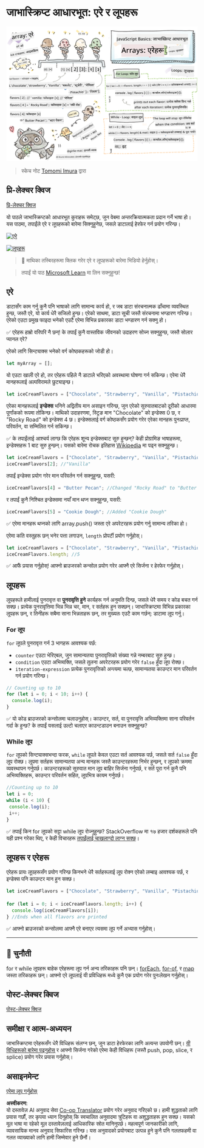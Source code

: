 <!--
CO_OP_TRANSLATOR_METADATA:
{
  "original_hash": "3f7f87871312cf6cc12662da7d973182",
  "translation_date": "2025-08-25T21:48:07+00:00",
  "source_file": "2-js-basics/4-arrays-loops/README.md",
  "language_code": "ne"
}
-->
# जाभास्क्रिप्ट आधारभूत: एरे र लूपहरू

![जाभास्क्रिप्ट आधारभूत - एरे](../../../../translated_images/webdev101-js-arrays.439d7528b8a294558d0e4302e448d193f8ad7495cc407539cc81f1afe904b470.ne.png)
> स्केच नोट [Tomomi Imura](https://twitter.com/girlie_mac) द्वारा

## प्रि-लेक्चर क्विज
[प्रि-लेक्चर क्विज](https://ashy-river-0debb7803.1.azurestaticapps.net/quiz/13)

यो पाठले जाभास्क्रिप्टको आधारभूत कुराहरू समेट्छ, जुन वेबमा अन्तरक्रियात्मकता प्रदान गर्ने भाषा हो। यस पाठमा, तपाईंले एरे र लूपहरूको बारेमा सिक्नुहुनेछ, जसले डाटालाई हेरफेर गर्न प्रयोग गरिन्छ।

[![एरे](https://img.youtube.com/vi/1U4qTyq02Xw/0.jpg)](https://youtube.com/watch?v=1U4qTyq02Xw "एरे")

[![लूपहरू](https://img.youtube.com/vi/Eeh7pxtTZ3k/0.jpg)](https://www.youtube.com/watch?v=Eeh7pxtTZ3k "लूपहरू")

> 🎥 माथिका तस्बिरहरूमा क्लिक गरेर एरे र लूपहरूको बारेमा भिडियो हेर्नुहोस्।

> तपाईं यो पाठ [Microsoft Learn](https://docs.microsoft.com/learn/modules/web-development-101-arrays/?WT.mc_id=academic-77807-sagibbon) मा लिन सक्नुहुन्छ!

## एरे

डाटासँग काम गर्नु कुनै पनि भाषाको लागि सामान्य कार्य हो, र जब डाटा संरचनात्मक ढाँचामा व्यवस्थित हुन्छ, जस्तै एरे, यो कार्य धेरै सजिलो हुन्छ। एरेको साथमा, डाटा सूची जस्तै संरचनामा भण्डारण गरिन्छ। एरेको एउटा प्रमुख फाइदा भनेको एउटै एरेमा विभिन्न प्रकारका डाटा भण्डारण गर्न सक्नु हो।

✅ एरेहरू हाम्रो वरिपरि नै छन्! के तपाईं कुनै वास्तविक जीवनको उदाहरण सोच्न सक्नुहुन्छ, जस्तै सोलार प्यानल एरे?

एरेको लागि सिन्ट्याक्स भनेको वर्ग कोष्ठकहरूको जोडी हो।

```javascript
let myArray = [];
```

यो एउटा खाली एरे हो, तर एरेहरू पहिले नै डाटाले भरिएको अवस्थामा घोषणा गर्न सकिन्छ। एरेमा धेरै मानहरूलाई अल्पविरामले छुट्याइन्छ।

```javascript
let iceCreamFlavors = ["Chocolate", "Strawberry", "Vanilla", "Pistachio", "Rocky Road"];
```

एरेका मानहरूलाई **इन्डेक्स** भनिने अद्वितीय मान असाइन गरिन्छ, जुन एरेको सुरुवातबाटको दूरीको आधारमा पूर्णांकको रूपमा तोकिन्छ। माथिको उदाहरणमा, स्ट्रिङ मान "Chocolate" को इन्डेक्स 0 छ, र "Rocky Road" को इन्डेक्स 4 छ। इन्डेक्सलाई वर्ग कोष्ठकसँग प्रयोग गरेर एरेका मानहरू पुनःप्राप्त, परिवर्तन, वा सम्मिलित गर्न सकिन्छ।

✅ के तपाईंलाई आश्चर्य लाग्छ कि एरेहरू शून्य इन्डेक्सबाट सुरु हुन्छन्? केही प्रोग्रामिङ भाषाहरूमा, इन्डेक्सहरू 1 बाट सुरु हुन्छन्। यसको बारेमा रोचक इतिहास [Wikipedia](https://en.wikipedia.org/wiki/Zero-based_numbering) मा पढ्न सक्नुहुन्छ।

```javascript
let iceCreamFlavors = ["Chocolate", "Strawberry", "Vanilla", "Pistachio", "Rocky Road"];
iceCreamFlavors[2]; //"Vanilla"
```

तपाईं इन्डेक्स प्रयोग गरेर मान परिवर्तन गर्न सक्नुहुन्छ, यसरी:

```javascript
iceCreamFlavors[4] = "Butter Pecan"; //Changed "Rocky Road" to "Butter Pecan"
```

र तपाईं कुनै निश्चित इन्डेक्समा नयाँ मान थप्न सक्नुहुन्छ, यसरी:

```javascript
iceCreamFlavors[5] = "Cookie Dough"; //Added "Cookie Dough"
```

✅ एरेमा मानहरू थप्नको लागि array.push() जस्ता एरे अपरेटरहरू प्रयोग गर्नु सामान्य तरिका हो।

एरेमा कति वस्तुहरू छन् भनेर पत्ता लगाउन, `length` प्रोपर्टी प्रयोग गर्नुहोस्।

```javascript
let iceCreamFlavors = ["Chocolate", "Strawberry", "Vanilla", "Pistachio", "Rocky Road"];
iceCreamFlavors.length; //5
```

✅ आफैं प्रयास गर्नुहोस्! आफ्नो ब्राउजरको कन्सोल प्रयोग गरेर आफ्नै एरे सिर्जना र हेरफेर गर्नुहोस्।

## लूपहरू

लूपहरूले हामीलाई पुनरावृत्त वा **पुनरावृत्ति हुने** कार्यहरू गर्न अनुमति दिन्छ, जसले धेरै समय र कोड बचत गर्न सक्छ। प्रत्येक पुनरावृत्तिमा भिन्न भिन्न चर, मान, र सर्तहरू हुन सक्छन्। जाभास्क्रिप्टमा विभिन्न प्रकारका लूपहरू छन्, र तिनीहरू सबैमा साना भिन्नताहरू छन्, तर मुख्यतः एउटै काम गर्छन्: डाटामा लूप गर्नु।

### For लूप

`for` लूपले पुनरावृत्त गर्न 3 भागहरू आवश्यक पर्छ:
- `counter` एउटा भेरिएबल, जुन सामान्यतया पुनरावृत्तिको संख्या गन्ने नम्बरबाट सुरु हुन्छ।
- `condition` एउटा अभिव्यक्ति, जसले तुलना अपरेटरहरू प्रयोग गरेर `false` हुँदा लूप रोक्छ।
- `iteration-expression` प्रत्येक पुनरावृत्तिको अन्त्यमा चल्छ, सामान्यतया काउन्टर मान परिवर्तन गर्न प्रयोग गरिन्छ।

```javascript
// Counting up to 10
for (let i = 0; i < 10; i++) {
  console.log(i);
}
```

✅ यो कोड ब्राउजरको कन्सोलमा चलाउनुहोस्। काउन्टर, सर्त, वा पुनरावृत्ति अभिव्यक्तिमा साना परिवर्तन गर्दा के हुन्छ? के तपाईं यसलाई उल्टो चलाएर काउन्टडाउन बनाउन सक्नुहुन्छ?

### While लूप

`for` लूपको सिन्ट्याक्सभन्दा फरक, `while` लूपले केवल एउटा सर्त आवश्यक पर्छ, जसले सर्त `false` हुँदा लूप रोक्छ। लूपमा सर्तहरू सामान्यतया अन्य मानहरू जस्तै काउन्टरहरूमा निर्भर हुन्छन्, र लूपको क्रममा व्यवस्थापन गर्नुपर्छ। काउन्टरहरूको सुरुवात मान लूप बाहिर सिर्जना गर्नुपर्छ, र सर्त पूरा गर्न कुनै पनि अभिव्यक्तिहरू, काउन्टर परिवर्तन सहित, लूपभित्र कायम गर्नुपर्छ।

```javascript
//Counting up to 10
let i = 0;
while (i < 10) {
 console.log(i);
 i++;
}
```

✅ तपाईं किन for लूपको सट्टा while लूप रोज्नुहुन्छ? StackOverflow मा १७ हजार दर्शकहरूले पनि यही प्रश्न गरेका थिए, र केही विचारहरू [तपाईंलाई चाखलाग्दो लाग्न सक्छ](https://stackoverflow.com/questions/39969145/while-loops-vs-for-loops-in-javascript)।

## लूपहरू र एरेहरू

एरेहरू प्रायः लूपहरूसँग प्रयोग गरिन्छ किनभने धेरै सर्तहरूलाई लूप रोक्न एरेको लम्बाइ आवश्यक पर्छ, र इन्डेक्स पनि काउन्टर मान हुन सक्छ।

```javascript
let iceCreamFlavors = ["Chocolate", "Strawberry", "Vanilla", "Pistachio", "Rocky Road"];

for (let i = 0; i < iceCreamFlavors.length; i++) {
  console.log(iceCreamFlavors[i]);
} //Ends when all flavors are printed
```

✅ आफ्नो ब्राउजरको कन्सोलमा आफ्नै एरे बनाएर त्यसमा लूप गर्ने अभ्यास गर्नुहोस्।

---

## 🚀 चुनौती

for र while लूपहरू बाहेक एरेहरूमा लूप गर्न अन्य तरिकाहरू पनि छन्। [forEach](https://developer.mozilla.org/docs/Web/JavaScript/Reference/Global_Objects/Array/forEach), [for-of](https://developer.mozilla.org/docs/Web/JavaScript/Reference/Statements/for...of), र [map](https://developer.mozilla.org/docs/Web/JavaScript/Reference/Global_Objects/Array/map) जस्ता तरिकाहरू छन्। आफ्नो एरे लूपलाई यी प्रविधिहरू मध्ये कुनै एक प्रयोग गरेर पुनःलेखन गर्नुहोस्।

## पोस्ट-लेक्चर क्विज
[पोस्ट-लेक्चर क्विज](https://ashy-river-0debb7803.1.azurestaticapps.net/quiz/14)

## समीक्षा र आत्म-अध्ययन

जाभास्क्रिप्टमा एरेहरूसँग धेरै विधिहरू संलग्न छन्, जुन डाटा हेरफेरका लागि अत्यन्त उपयोगी छन्। [यी विधिहरूको बारेमा पढ्नुहोस्](https://developer.mozilla.org/docs/Web/JavaScript/Reference/Global_Objects/Array) र आफ्नो सिर्जना गरेको एरेमा केही विधिहरू (जस्तै push, pop, slice, र splice) प्रयोग गरेर प्रयास गर्नुहोस्।

## असाइनमेन्ट

[एरेमा लूप गर्नुहोस्](assignment.md)

**अस्वीकरण**:  
यो दस्तावेज़ AI अनुवाद सेवा [Co-op Translator](https://github.com/Azure/co-op-translator) प्रयोग गरेर अनुवाद गरिएको छ। हामी शुद्धताको लागि प्रयास गर्छौं, तर कृपया ध्यान दिनुहोस् कि स्वचालित अनुवादमा त्रुटिहरू वा अशुद्धताहरू हुन सक्छ। यसको मूल भाषा मा रहेको मूल दस्तावेज़लाई आधिकारिक स्रोत मानिनुपर्छ। महत्वपूर्ण जानकारीको लागि, व्यावसायिक मानव अनुवाद सिफारिस गरिन्छ। यस अनुवादको प्रयोगबाट उत्पन्न हुने कुनै पनि गलतफहमी वा गलत व्याख्याको लागि हामी जिम्मेवार हुने छैनौं।